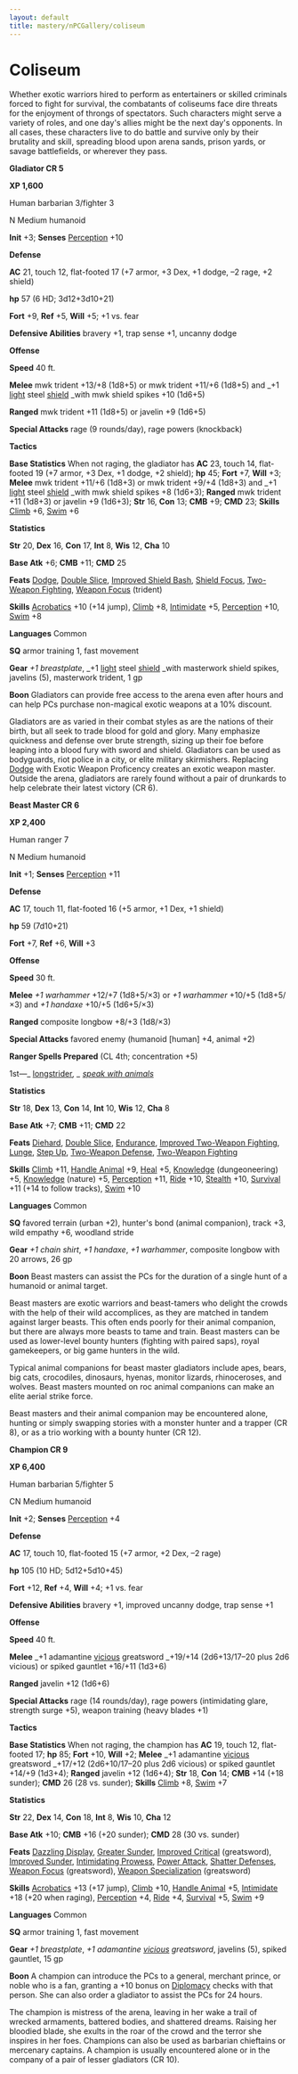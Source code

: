 ```yaml
---
layout: default
title: mastery/nPCGallery/coliseum
---
```

# Coliseum

Whether exotic warriors hired to perform as entertainers or skilled criminals forced to fight for survival, the combatants of coliseums face dire threats for the enjoyment of throngs of spectators. Such characters might serve a variety of roles, and one day's allies might be the next day's opponents. In all cases, these characters live to do battle and survive only by their brutality and skill, spreading blood upon arena sands, prison yards, or savage battlefields, or wherever they pass.

**Gladiator CR 5**

**XP 1,600**

Human barbarian 3/fighter 3

N Medium humanoid

**Init** +3; **Senses** [Perception](../../skills/perception#_perception) +10

**Defense**

**AC** 21, touch 12, flat-footed 17 (+7 armor, +3 Dex, +1 dodge, –2 rage, +2 shield)

**hp** 57 (6 HD; 3d12+3d10+21)

**Fort** +9, **Ref** +5, **Will** +5; +1 vs. fear

**Defensive Abilities** bravery +1, trap sense +1, uncanny dodge

**Offense**

**Speed** 40 ft.

**Melee** mwk trident +13/+8 (1d8+5) or mwk trident +11/+6 (1d8+5) and _+1 [light](../../spells/light#_light) steel [shield](../../spells/shield#_shield) _with mwk shield spikes +10 (1d6+5)

**Ranged** mwk trident +11 (1d8+5) or javelin +9 (1d6+5)

**Special Attacks** rage (9 rounds/day), rage powers (knockback)

**Tactics**

**Base Statistics** When not raging, the gladiator has **AC** 23, touch 14, flat-footed 19 (+7 armor, +3 Dex, +1 dodge, +2 shield); **hp** 45; **Fort** +7, **Will** +3; **Melee** mwk trident +11/+6 (1d8+3) or mwk trident +9/+4 (1d8+3) and _+1 [light](../../spells/light#_light) steel [shield](../../spells/shield#_shield) _with mwk shield spikes +8 (1d6+3); **Ranged** mwk trident +11 (1d8+3) or javelin +9 (1d6+3); **Str** 16, **Con** 13; **CMB** +9; **CMD** 23; **Skills** [Climb](../../skills/climb#_climb) +6, [Swim](../../skills/swim#_swim) +6

**Statistics**

**Str** 20, **Dex** 16, **Con** 17, **Int** 8, **Wis** 12, **Cha** 10

**Base Atk** +6; **CMB** +11; **CMD** 25

**Feats** [Dodge](../../feats#_dodge), [Double Slice](../../feats#_double-slice), [Improved Shield Bash](../../feats#_improved-shield-bash), [Shield Focus](../../feats#_shield-focus), [Two-Weapon Fighting](../../feats#_two-weapon-fighting), [Weapon Focus](../../feats#_weapon-focus) (trident)

**Skills** [Acrobatics](../../skills/acrobatics#_acrobatics) +10 (+14 jump), [Climb](../../skills/climb#_climb) +8, [Intimidate](../../skills/intimidate#_intimidate) +5, [Perception](../../skills/perception#_perception) +10, [Swim](../../skills/swim#_swim) +8

**Languages** Common

**SQ** armor training 1, fast movement

**Gear** _+1 breastplate_, _+1 [light](../../spells/light#_light) steel [shield](../../spells/shield#_shield) _with masterwork shield spikes, javelins (5), masterwork trident, 1 gp

**Boon** Gladiators can provide free access to the arena even after hours and can help PCs purchase non-magical exotic weapons at a 10% discount.

Gladiators are as varied in their combat styles as are the nations of their birth, but all seek to trade blood for gold and glory. Many emphasize quickness and defense over brute strength, sizing up their foe before leaping into a blood fury with sword and shield. Gladiators can be used as bodyguards, riot police in a city, or elite military skirmishers. Replacing [Dodge](../../feats#_dodge) with Exotic Weapon Proficency creates an exotic weapon master. Outside the arena, gladiators are rarely found without a pair of drunkards to help celebrate their latest victory (CR 6).

**Beast Master CR 6**

**XP 2,400**

Human ranger 7

N Medium humanoid

**Init** +1; **Senses** [Perception](../../skills/perception#_perception) +11

**Defense**

**AC** 17, touch 11, flat-footed 16 (+5 armor, +1 Dex, +1 shield)

**hp** 59 (7d10+21)

**Fort** +7, **Ref** +6, **Will** +3

**Offense**

**Speed** 30 ft.

**Melee** _+1 warhammer_ +12/+7 (1d8+5/×3) or _+1 warhammer_ +10/+5 (1d8+5/×3) and _+1 handaxe_ +10/+5 (1d6+5/×3)

**Ranged** composite longbow +8/+3 (1d8/×3)

**Special Attacks** favored enemy (humanoid [human] +4, animal +2)

**Ranger Spells Prepared** (CL 4th; concentration +5)

1st—_ [longstrider](../../spells/longstrider#_longstrider)_, _ [speak with animals](../../spells/speakWithAnimals#_speak-with-animals)_

**Statistics**

**Str** 18, **Dex** 13, **Con** 14, **Int** 10, **Wis** 12, **Cha** 8

**Base Atk** +7; **CMB** +11; **CMD** 22

**Feats** [Diehard](../../feats#_diehard), [Double Slice](../../feats#_double-slice), [Endurance](../../feats#_endurance), [Improved Two-Weapon Fighting](../../feats#_improved-two-weapon-fighting), [Lunge](../../feats#_lunge), [Step Up](../../feats#_step-up), [Two-Weapon Defense](../../feats#_two-weapon-defense), [Two-Weapon Fighting](../../feats#_two-weapon-fighting)

**Skills** [Climb](../../skills/climb#_climb) +11, [Handle Animal](../../skills/handleAnimal#_handle-animal) +9, [Heal](../../skills/heal#_heal) +5, [Knowledge](../../skills/knowledge#_knowledge) (dungeoneering) +5, [Knowledge](../../skills/knowledge#_knowledge) (nature) +5, [Perception](../../skills/perception#_perception) +11, [Ride](../../skills/ride#_ride) +10, [Stealth](../../skills/stealth#_stealth) +10, [Survival](../../skills/survival#_survival) +11 (+14 to follow tracks), [Swim](../../skills/swim#_swim) +10

**Languages** Common

**SQ** favored terrain (urban +2), hunter's bond (animal companion), track +3, wild empathy +6, woodland stride

**Gear** _+1 chain shirt_, _+1 handaxe_, _+1 warhammer_, composite longbow with 20 arrows, 26 gp

**Boon** Beast masters can assist the PCs for the duration of a single hunt of a humanoid or animal target.

Beast masters are exotic warriors and beast-tamers who delight the crowds with the help of their wild accomplices, as they are matched in tandem against larger beasts. This often ends poorly for their animal companion, but there are always more beasts to tame and train. Beast masters can be used as lower-level bounty hunters (fighting with paired saps), royal gamekeepers, or big game hunters in the wild.

Typical animal companions for beast master gladiators include apes, bears, big cats, crocodiles, dinosaurs, hyenas, monitor lizards, rhinoceroses, and wolves. Beast masters mounted on roc animal companions can make an elite aerial strike force.

Beast masters and their animal companion may be encountered alone, hunting or simply swapping stories with a monster hunter and a trapper (CR 8), or as a trio working with a bounty hunter (CR 12).

**Champion CR 9**

**XP 6,400**

Human barbarian 5/fighter 5

CN Medium humanoid

**Init** +2; **Senses** [Perception](../../skills/perception#_perception) +4

**Defense**

**AC** 17, touch 10, flat-footed 15 (+7 armor, +2 Dex, –2 rage)

**hp** 105 (10 HD; 5d12+5d10+45)

**Fort** +12, **Ref** +4, **Will** +4; +1 vs. fear

**Defensive Abilities** bravery +1, improved uncanny dodge, trap sense +1

**Offense**

**Speed** 40 ft.

**Melee** _+1 adamantine [vicious](../../magicItems/weapons#_vicious) greatsword _+19/+14 (2d6+13/17–20 plus 2d6 vicious) or spiked gauntlet +16/+11 (1d3+6)

**Ranged** javelin +12 (1d6+6)

**Special Attacks** rage (14 rounds/day), rage powers (intimidating glare, strength surge +5), weapon training (heavy blades +1)

**Tactics**

**Base Statistics** When not raging, the champion has **AC** 19, touch 12, flat-footed 17; **hp** 85; **Fort** +10, **Will** +2; **Melee** _+1 adamantine [vicious](../../magicItems/weapons#_vicious) greatsword _+17/+12 (2d6+10/17–20 plus 2d6 vicious) or spiked gauntlet +14/+9 (1d3+4); **Ranged** javelin +12 (1d6+4); **Str** 18, **Con** 14; **CMB** +14 (+18 sunder); **CMD** 26 (28 vs. sunder); **Skills** [Climb](../../skills/climb#_climb) +8, [Swim](../../skills/swim#_swim) +7

**Statistics**

**Str** 22, **Dex** 14, **Con** 18, **Int** 8, **Wis** 10, **Cha** 12

**Base Atk** +10; **CMB** +16 (+20 sunder); **CMD** 28 (30 vs. sunder)

**Feats** [Dazzling Display](../../feats#_dazzling-display), [Greater Sunder](../../feats#_greater-sunder), [Improved Critical](../../feats#_improved-critical) (greatsword), [Improved Sunder](../../feats#_improved-sunder), [Intimidating Prowess](../../feats#_intimidating-prowess), [Power Attack](../../feats#_power-attack), [Shatter Defenses](../../feats#_shatter-defenses), [Weapon Focus](../../feats#_weapon-focus) (greatsword), [Weapon Specialization](../../feats#_weapon-specialization) (greatsword)

**Skills** [Acrobatics](../../skills/acrobatics#_acrobatics) +13 (+17 jump), [Climb](../../skills/climb#_climb) +10, [Handle Animal](../../skills/handleAnimal#_handle-animal) +5, [Intimidate](../../skills/intimidate#_intimidate) +18 (+20 when raging), [Perception](../../skills/perception#_perception) +4, [Ride](../../skills/ride#_ride) +4, [Survival](../../skills/survival#_survival) +5, [Swim](../../skills/swim#_swim) +9

**Languages** Common

**SQ** armor training 1, fast movement

**Gear** _+1 breastplate_, _+1 adamantine [vicious](../../magicItems/weapons#_vicious) greatsword_, javelins (5), spiked gauntlet, 15 gp

**Boon** A champion can introduce the PCs to a general, merchant prince, or noble who is a fan, granting a +10 bonus on [Diplomacy](../../skills/diplomacy#_diplomacy) checks with that person. She can also order a gladiator to assist the PCs for 24 hours.

The champion is mistress of the arena, leaving in her wake a trail of wrecked armaments, battered bodies, and shattered dreams. Raising her bloodied blade, she exults in the roar of the crowd and the terror she inspires in her foes. Champions can also be used as barbarian chieftains or mercenary captains. A champion is usually encountered alone or in the company of a pair of lesser gladiators (CR 10).

